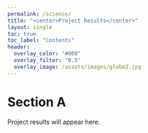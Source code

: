 ```yaml
---
permalink: /science/
title: "<center>Project Results</center>"
layout: single
toc: true
toc_label: "Contents"
header:
  overlay_color: "#000"
  overlay_filter: "0.5"
  overlay_image: /assets/images/globe2.jpg
---
```


# Section A

Project results will appear here.